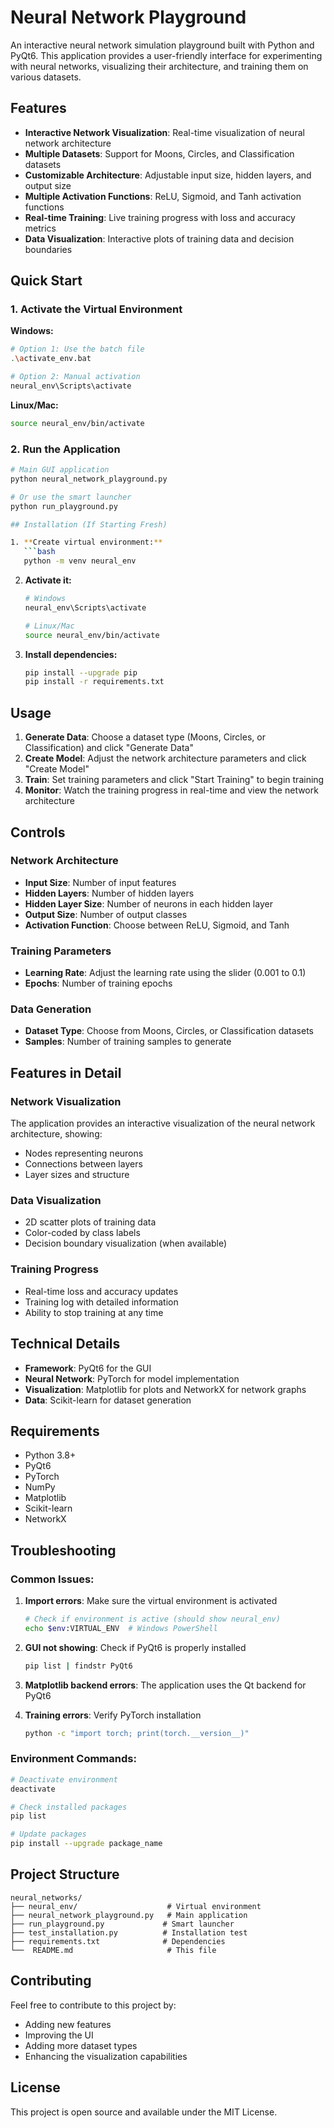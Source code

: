 # Neural Network Playground

An interactive neural network simulation playground built with Python and PyQt6. This application provides a user-friendly interface for experimenting with neural networks, visualizing their architecture, and training them on various datasets.

## Features

- **Interactive Network Visualization**: Real-time visualization of neural network architecture
- **Multiple Datasets**: Support for Moons, Circles, and Classification datasets
- **Customizable Architecture**: Adjustable input size, hidden layers, and output size
- **Multiple Activation Functions**: ReLU, Sigmoid, and Tanh activation functions
- **Real-time Training**: Live training progress with loss and accuracy metrics
- **Data Visualization**: Interactive plots of training data and decision boundaries

## Quick Start

### 1. Activate the Virtual Environment

**Windows:**
```bash
# Option 1: Use the batch file
.\activate_env.bat

# Option 2: Manual activation
neural_env\Scripts\activate
```

**Linux/Mac:**
```bash
source neural_env/bin/activate
```

### 2. Run the Application

```bash
# Main GUI application
python neural_network_playground.py

# Or use the smart launcher
python run_playground.py

## Installation (If Starting Fresh)

1. **Create virtual environment:**
   ```bash
   python -m venv neural_env
   ```

2. **Activate it:**
   ```bash
   # Windows
   neural_env\Scripts\activate
   
   # Linux/Mac
   source neural_env/bin/activate
   ```

3. **Install dependencies:**
   ```bash
   pip install --upgrade pip
   pip install -r requirements.txt
   ```

## Usage

1. **Generate Data**: Choose a dataset type (Moons, Circles, or Classification) and click "Generate Data"
2. **Create Model**: Adjust the network architecture parameters and click "Create Model"
3. **Train**: Set training parameters and click "Start Training" to begin training
4. **Monitor**: Watch the training progress in real-time and view the network architecture

## Controls

### Network Architecture
- **Input Size**: Number of input features
- **Hidden Layers**: Number of hidden layers
- **Hidden Layer Size**: Number of neurons in each hidden layer
- **Output Size**: Number of output classes
- **Activation Function**: Choose between ReLU, Sigmoid, and Tanh

### Training Parameters
- **Learning Rate**: Adjust the learning rate using the slider (0.001 to 0.1)
- **Epochs**: Number of training epochs

### Data Generation
- **Dataset Type**: Choose from Moons, Circles, or Classification datasets
- **Samples**: Number of training samples to generate

## Features in Detail

### Network Visualization
The application provides an interactive visualization of the neural network architecture, showing:
- Nodes representing neurons
- Connections between layers
- Layer sizes and structure

### Data Visualization
- 2D scatter plots of training data
- Color-coded by class labels
- Decision boundary visualization (when available)

### Training Progress
- Real-time loss and accuracy updates
- Training log with detailed information
- Ability to stop training at any time

## Technical Details

- **Framework**: PyQt6 for the GUI
- **Neural Network**: PyTorch for model implementation
- **Visualization**: Matplotlib for plots and NetworkX for network graphs
- **Data**: Scikit-learn for dataset generation

## Requirements

- Python 3.8+
- PyQt6
- PyTorch
- NumPy
- Matplotlib
- Scikit-learn
- NetworkX

## Troubleshooting

### Common Issues:

1. **Import errors**: Make sure the virtual environment is activated
   ```bash
   # Check if environment is active (should show neural_env)
   echo $env:VIRTUAL_ENV  # Windows PowerShell
   ```

2. **GUI not showing**: Check if PyQt6 is properly installed
   ```bash
   pip list | findstr PyQt6
   ```

3. **Matplotlib backend errors**: The application uses the Qt backend for PyQt6

4. **Training errors**: Verify PyTorch installation
   ```bash
   python -c "import torch; print(torch.__version__)"
   ```

### Environment Commands:

```bash
# Deactivate environment
deactivate

# Check installed packages
pip list

# Update packages
pip install --upgrade package_name
```

## Project Structure

```
neural_networks/
├── neural_env/                    # Virtual environment
├── neural_network_playground.py   # Main application
├── run_playground.py             # Smart launcher
├── test_installation.py          # Installation test
├── requirements.txt              # Dependencies
└──  README.md                     # This file
```

## Contributing

Feel free to contribute to this project by:
- Adding new features
- Improving the UI
- Adding more dataset types
- Enhancing the visualization capabilities

## License


This project is open source and available under the MIT License. 
